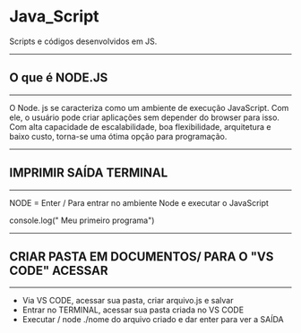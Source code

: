 # Java_Script
Scripts e códigos desenvolvidos em JS.

-----------------------
## O que é NODE.JS ##
-----------------------
 
O Node. js se caracteriza como um ambiente de execução JavaScript. Com ele, 
o usuário pode criar aplicações sem depender do browser para isso. Com alta capacidade de 
escalabilidade, boa flexibilidade, arquitetura e baixo custo, torna-se uma ótima opção para 
programação.

--------------------------------
## IMPRIMIR SAÍDA TERMINAL ##
--------------------------------
NODE = Enter / Para entrar no ambiente Node e executar o JavaScript

console.log(" Meu primeiro programa")

-----------------------------------------------------------
## CRIAR PASTA EM DOCUMENTOS/ PARA O "VS CODE" ACESSAR ##
-----------------------------------------------------------

- Via VS CODE, acessar sua pasta, criar arquivo.js e salvar
- Entrar no TERMINAL, acessar sua pasta criada no VS CODE
- Executar / node ./nome do arquivo criado e dar enter para ver a SAÍDA

